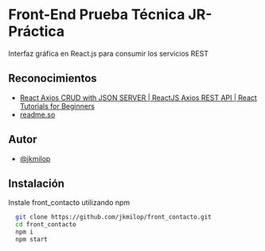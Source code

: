 # Front-End Prueba Técnica JR- Práctica

Interfaz gráfica en React.js para consumir los servicios REST


## Reconocimientos

 - [React Axios CRUD with JSON SERVER | ReactJS Axios REST API | React Tutorials for Beginners](https://www.youtube.com/watch?v=59z1_3-vTOk&t=1264s&ab_channel=DipeshMalvia)
 - [readme.so](https://readme.so/editor)
 
## Autor

- [@jkmilop](https://www.github.com/jkmilop)


## Instalación


Instale front_contacto utilizando npm

```bash
  git clone https://github.com/jkmilop/front_contacto.git
  cd front_contacto
  npm i
  npm start
```
    
